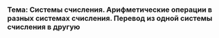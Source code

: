 ### Тема: Системы счисления. Арифметические операции в разных системах счисления. Перевод из одной системы счисления в другую






